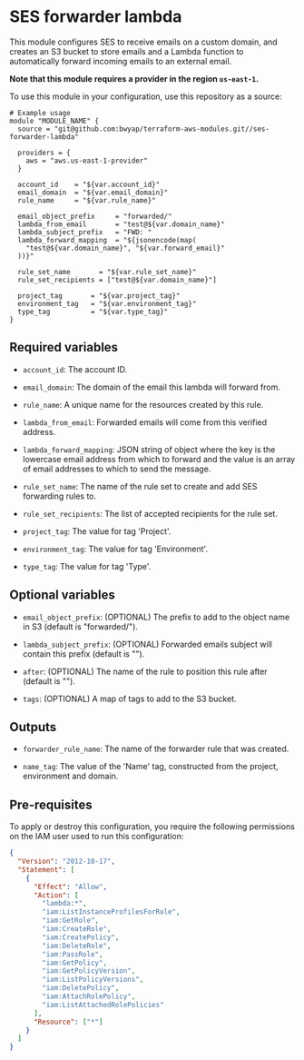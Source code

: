 # SES forwarder lambda

This module configures SES to receive emails on a custom domain, and creates an S3 bucket to store emails and a Lambda function to automatically forward incoming emails to an external email.

**Note that this module requires a provider in the region `us-east-1`.**

To use this module in your configuration, use this repository as a source:

```hcl
# Example usage
module "MODULE_NAME" {
  source = "git@github.com:bwyap/terraform-aws-modules.git//ses-forwarder-lambda"

  providers = {
    aws = "aws.us-east-1-provider"
  }

  account_id    = "${var.account_id}"
  email_domain  = "${var.email_domain}"
  rule_name     = "${var.rule_name}"

  email_object_prefix     = "forwarded/"
  lambda_from_email       = "test@${var.domain_name}"
  lambda_subject_prefix   = "FWD: "
  lambda_forward_mapping  = "${jsonencode(map(
    "test@${var.domain_name}", "${var.forward_email}"
  ))}"

  rule_set_name       = "${var.rule_set_name}"
  rule_set_recipients = ["test@${var.domain_name}"]

  project_tag       = "${var.project_tag}"
  environment_tag   = "${var.environment_tag}"
  type_tag          = "${var.type_tag}"
}
```

## Required variables

- `account_id`: The account ID.

- `email_domain`: The domain of the email this lambda will forward from.

- `rule_name`: A unique name for the resources created by this rule.

- `lambda_from_email`: Forwarded emails will come from this verified address.

- `lambda_forward_mapping`: JSON string of object where the key is the lowercase email address from which to forward and the value is an array of email addresses to which to send the message.

- `rule_set_name`: The name of the rule set to create and add SES forwarding rules to.

- `rule_set_recipients`: The list of accepted recipients for the rule set.

- `project_tag`: The value for tag 'Project'.

- `environment_tag`: The value for tag 'Environment'.

- `type_tag`: The value for tag 'Type'.


## Optional variables

- `email_object_prefix`: (OPTIONAL) The prefix to add to the object name in S3 (default is "forwarded/").

- `lambda_subject_prefix`: (OPTIONAL) Forwarded emails subject will contain this prefix (default is "").

- `after`: (OPTIONAL) The name of the rule to position this rule after (default is "").

- `tags`: (OPTIONAL) A map of tags to add to the S3 bucket.


## Outputs

- `forwarder_rule_name`: The name of the forwarder rule that was created.

- `name_tag`: The value of the 'Name' tag, constructed from the project, environment and domain.


## Pre-requisites

To apply or destroy this configuration, you require the following permissions on the IAM user used to run this configuration:

```json
{
  "Version": "2012-10-17",
  "Statement": [
    {
      "Effect": "Allow",
      "Action": [
        "lambda:*",
        "iam:ListInstanceProfilesForRole",
        "iam:GetRole",
        "iam:CreateRole",
        "iam:CreatePolicy",
        "iam:DeleteRole",
        "iam:PassRole",
        "iam:GetPolicy",
        "iam:GetPolicyVersion",
        "iam:ListPolicyVersions",
        "iam:DeletePolicy",
        "iam:AttachRolePolicy",
        "iam:ListAttachedRolePolicies"
      ],
      "Resource": ["*"]
    }
  ]
}
```
